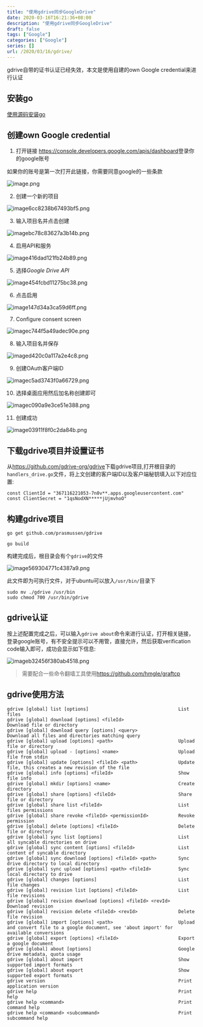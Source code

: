 ```yaml
---
title: "使用gdrive同步GoogleDrive"
date: 2020-03-16T16:21:36+08:00
description: "使用gdrive同步GoogleDrive"
draft: false
tags: ["Google"]
categories: ["Google"]
series: []
url: /2020/03/16/gdrive/
---
```


gdrive自带的证书认证已经失效，本文是使用自建的own Google credential来进行认证

## 安装go

[使用源码安装go](<https://blog.breakering.com/2020/03/16/install-go/>)

## 创建own Google credential

1.  打开链接 <https://console.developers.google.com/apis/dashboard>登录你的google账号

如果你的账号是第一次打开此链接，你需要同意google的一些条款

![image.png](http://images.breakering.com:9080/images/2020/03/16/image.png)

2.  创建一个新的项目

![image6cc8238b67493bf5.png](http://images.breakering.com:9080/images/2020/03/16/image6cc8238b67493bf5.png)

3.  输入项目名并点击创建

![imagebc78c83627a3b14b.png](http://images.breakering.com:9080/images/2020/03/16/imagebc78c83627a3b14b.png)

4.  启用API和服务

![image416dad121fb24b89.png](http://images.breakering.com:9080/images/2020/03/16/image416dad121fb24b89.png)

5.  选择*Google Drive API*

![image454fcbd11275bc38.png](http://images.breakering.com:9080/images/2020/03/16/image454fcbd11275bc38.png)

6.  点击启用

![image147d34a3ca59d6ff.png](http://images.breakering.com:9080/images/2020/03/16/image147d34a3ca59d6ff.png)

7.  Configure consent screen

![imagec744f5a49adec90e.png](http://images.breakering.com:9080/images/2020/03/16/imagec744f5a49adec90e.png)

8.  输入项目名并保存

![imaged420c0a117a2e4c8.png](http://images.breakering.com:9080/images/2020/03/16/imaged420c0a117a2e4c8.png)

9.  创建OAuth客户端ID

![imagec5ad3743f0a66729.png](http://images.breakering.com:9080/images/2020/03/16/imagec5ad3743f0a66729.png)

10.  选择桌面应用然后加名称创建即可

![imagec090a9e3ce51e388.png](http://images.breakering.com:9080/images/2020/03/16/imagec090a9e3ce51e388.png)

11.  创建成功

![image03911f8f0c2da84b.png](http://images.breakering.com:9080/images/2020/03/16/image03911f8f0c2da84b.png)

## 下载gdrive项目并设置证书

从<https://github.com/gdrive-org/gdrive>下载gdrive项目,打开根目录的`handlers_drive.go`文件，将上文创建的客户端ID以及客户端秘钥填入以下对应位置:

```
const ClientId = "367116221053-7n0v**.apps.googleusercontent.com"
const ClientSecret = "1qsNodXN*****jUjmvhoO"
```

## 构建gdrive项目

```
go get github.com/prasmussen/gdrive
```

```
go build
```

构建完成后，根目录会有个`gdrive`的文件

![image569304771c4387a9.png](http://images.breakering.com:9080/images/2020/03/16/image569304771c4387a9.png)

此文件即为可执行文件，对于ubuntu可以放入`/usr/bin/`目录下

```
sudo mv ./gdrive /usr/bin
sudo chmod 700 /usr/bin/gdrive
```

## gdrive认证

按上述配置完成之后，可以输入`gdrive about`命令来进行认证，打开相关链接，登录google账号，有不安全提示可以不用管，直接允许，然后获取verification code输入即可，成功会显示如下信息:

![imageb32456f380ab4518.png](http://images.breakering.com:9080/images/2020/03/16/imageb32456f380ab4518.png)

>   需要配合一些命令翻墙工具使用<https://github.com/hmgle/graftcp>

## gdrive使用方法

```
gdrive [global] list [options]                                 List files
gdrive [global] download [options] <fileId>                    Download file or directory
gdrive [global] download query [options] <query>               Download all files and directories matching query
gdrive [global] upload [options] <path>                        Upload file or directory
gdrive [global] upload - [options] <name>                      Upload file from stdin
gdrive [global] update [options] <fileId> <path>               Update file, this creates a new revision of the file
gdrive [global] info [options] <fileId>                        Show file info
gdrive [global] mkdir [options] <name>                         Create directory
gdrive [global] share [options] <fileId>                       Share file or directory
gdrive [global] share list <fileId>                            List files permissions
gdrive [global] share revoke <fileId> <permissionId>           Revoke permission
gdrive [global] delete [options] <fileId>                      Delete file or directory
gdrive [global] sync list [options]                            List all syncable directories on drive
gdrive [global] sync content [options] <fileId>                List content of syncable directory
gdrive [global] sync download [options] <fileId> <path>        Sync drive directory to local directory
gdrive [global] sync upload [options] <path> <fileId>          Sync local directory to drive
gdrive [global] changes [options]                              List file changes
gdrive [global] revision list [options] <fileId>               List file revisions
gdrive [global] revision download [options] <fileId> <revId>   Download revision
gdrive [global] revision delete <fileId> <revId>               Delete file revision
gdrive [global] import [options] <path>                        Upload and convert file to a google document, see 'about import' for available conversions
gdrive [global] export [options] <fileId>                      Export a google document
gdrive [global] about [options]                                Google drive metadata, quota usage
gdrive [global] about import                                   Show supported import formats
gdrive [global] about export                                   Show supported export formats
gdrive version                                                 Print application version
gdrive help                                                    Print help
gdrive help <command>                                          Print command help
gdrive help <command> <subcommand>                             Print subcommand help
```